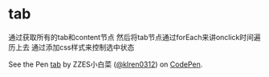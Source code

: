 # tab
通过获取所有的tab和content节点
然后将tab节点通过forEach来讲onclick时间遍历上去
通过添加css样式来控制选中状态

<p data-height="265" data-theme-id="dark" data-slug-hash="wmjevO" data-default-tab="js,result" data-user="klren0312" data-embed-version="2" data-pen-title="tab" class="codepen">See the Pen <a href="https://codepen.io/klren0312/pen/wmjevO/">tab</a> by ZZES小白菜 (<a href="https://codepen.io/klren0312">@klren0312</a>) on <a href="https://codepen.io">CodePen</a>.</p>
<script async src="https://static.codepen.io/assets/embed/ei.js"></script>
